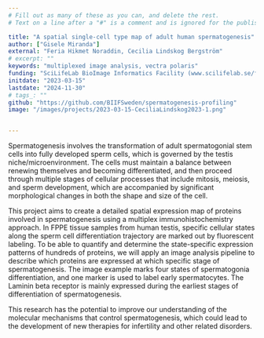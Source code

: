 ```yaml
---
# Fill out as many of these as you can, and delete the rest.
# Text on a line after a "#" is a comment and is ignored for the published page.

title: "A spatial single-cell type map of adult human spermatogenesis"
author: ["Gisele Miranda"]
external: "Feria Hikmet Noraddin, Cecilia Lindskog Bergström"
# excerpt: ""
keywords: "multiplexed image analysis, vectra polaris"
funding: "SciLifeLab BioImage Informatics Facility (www.scilifelab.se/facilities/bioimage-informatics)"
initdate: "2023-03-15"
lastdate: "2024-11-30"
# tags_: ""
github: "https://github.com/BIIFSweden/spermatogenesis-profiling"
image: "/images/projects/2023-03-15-CeciliaLindskog2023-1.png"


---
```



Spermatogenesis involves the transformation of adult spermatogonial stem cells into fully developed sperm cells, which is governed by the testis niche/microenvironment. The cells must maintain a balance between renewing themselves and becoming differentiated, and then proceed through multiple stages of cellular processes that include mitosis, meiosis, and sperm development, which are accompanied by significant morphological changes in both the shape and size of the cell.
 
This project aims to create a detailed spatial expression map of proteins involved in spermatogenesis using a multiplex immunohistochemistry approach.
In FPPE tissue samples from human testis, specific cellular states along the sperm cell differentiation trajectory are marked out by fluorescent labeling. To be able to quantify and determine the state-specific expression patterns of hundreds of proteins, we will apply an image analysis pipeline to describe which proteins are expressed at which specific stage of spermatogenesis. The image example marks four states of spermatogonia differentiation, and one marker is used to label early spermatocytes. The Laminin beta receptor is mainly expressed during the earliest stages of differentiation of spermatogenesis.
 
This research has the potential to improve our understanding of the molecular mechanisms that control spermatogenesis, which could lead to the development of new therapies for infertility and other related disorders.
